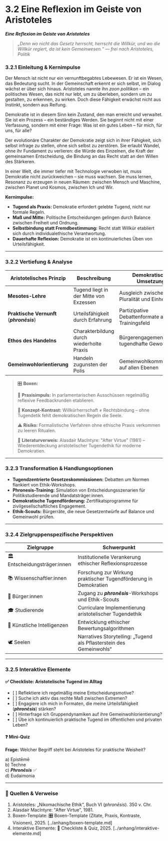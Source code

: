 # 3.2 Eine Reflexion im Geiste von Aristoteles

_**Eine Reflexion im Geiste von Aristoteles**_

> _„Denn wo nicht das Gesetz herrscht, herrscht die Willkür, und wo die Willkür regiert, da ist kein Gemeinwesen.“_ _— frei nach Aristoteles, Politik_

### 3.2.1 Einleitung & Kernimpulse <a href="#id-321-einleitung--kernimpulse" id="id-321-einleitung--kernimpulse"></a>

Der Mensch ist nicht nur ein vernunftbegabtes Lebewesen. Er ist ein Wesen, das Bedeutung sucht. In der Gemeinschaft erkennt er sich selbst, im Dialog wächst er über sich hinaus. Aristoteles nannte ihn _zoon politikon_ – ein politisches Wesen, das nicht nur lebt, um zu überleben, sondern um zu gestalten, zu erkennen, zu wirken. Doch diese Fähigkeit erwächst nicht aus Instinkt, sondern aus Reifung.

Demokratie ist in diesem Sinn kein Zustand, den man erreicht und verwaltet. Sie ist ein Prozess – ein beständiges Werden. Sie beginnt nicht mit einer Verfassung, sondern mit einer Frage: Was ist ein gutes Leben – für mich, für uns, für alle?

Der evolutionäre Charakter der Demokratie zeigt sich in ihrer Fähigkeit, sich selbst infrage zu stellen, ohne sich selbst zu zerstören. Sie erlaubt Wandel, ohne ihr Fundament zu verlieren: die Würde des Einzelnen, die Kraft der gemeinsamen Entscheidung, die Bindung an das Recht statt an den Willen des Stärkeren.

In einer Welt, die immer tiefer mit Technologie verwoben ist, muss Demokratie nicht zurückweichen – sie muss wachsen. Sie muss lernen, Resonanz zu erzeugen in neuen Räumen: zwischen Mensch und Maschine, zwischen Planet und Kosmos, zwischen Ich und Wir.

**Kernimpulse:**

* **Tugend als Praxis:** Demokratie erfordert gelebte Tugend, nicht nur formale Regeln.
* **Maß und Mitte:** Politische Entscheidungen gelingen durch Balance zwischen Freiheit und Ordnung.
* **Selbstbindung statt Fremdbestimmung:** Recht statt Willkür etabliert sich durch individualethische Verantwortung.
* **Dauerhafte Reflexion:** Demokratie ist ein kontinuierliches Üben von Urteilsfähigkeit.

***

### 3.2.2 Vertiefung & Analyse <a href="#id-322-vertiefung--analyse" id="id-322-vertiefung--analyse"></a>

| Aristotelisches Prinzip                   | Beschreibung                              | Demokratische Umsetzung                         |
| ----------------------------------------- | ----------------------------------------- | ----------------------------------------------- |
| **Mesotes-Lehre**                         | Tugend liegt in der Mitte von Exzessen    | Ausgleich zwischen Pluralität und Einheit       |
| **Praktische Vernunft** (_**phronēsis**_) | Urteilsfähigkeit durch Erfahrung          | Partizipative Debattenformate als Trainingsfeld |
| **Ethos des Handelns**                    | Charakterbildung durch wiederholte Praxis | Bürgerengagement als tugendhafte Gewohnheit     |
| **Gemeinwohlorientierung**                | Handeln zugunsten der Polis               | Gemeinwohlkommissionen auf allen Ebenen         |

> 🎛️ **Boxen:**
>
> 📌 **Praxisimpuls:** In parlamentarischen Ausschüssen regelmäßig reflexive Feedbackrunden etablieren.
>
> 🧠 **Konzept-Kontrast:** Willkürherrschaft ≠ Rechtsbindung – ohne Tugendetik fehlt demokratischen Regeln die Seele.
>
> ⚠️ **Risiko:** Formalistische Verfahren ohne ethische Praxis verkommen zu leeren Ritualen.
>
> 📖 **Literaturverweis:** Alasdair MacIntyre: "After Virtue" (1981) – Wiederentdeckung aristotelischer Tugendethik für moderne Demokratien.

***

### 3.2.3 Transformation & Handlungsoptionen <a href="#id-323-transformation--handlungsoptionen" id="id-323-transformation--handlungsoptionen"></a>

* **Tugendzentrierte Gesetzeskommissionen:** Debatten um Normen flankiert von Ethik-Workshops.
* **Phronesis-Training:** Simulation von Entscheidungsszenarien für Politikstudierende und Mandatsträger:innen.
* **Demokratische Tugendförderung:** Zertifikatsprogramme für zivilgesellschaftliches Engagement.
* **Ethik-Scouts:** Bürgerräte, die neue Gesetzentwürfe auf Balance und Gemeinwohl prüfen.

***

### 3.2.4 Zielgruppenspezifische Perspektiven <a href="#id-324-zielgruppenspezifische-perspektiven" id="id-324-zielgruppenspezifische-perspektiven"></a>

| Zielgruppe                    | Schwerpunkt                                                         |
| ----------------------------- | ------------------------------------------------------------------- |
| 🏛️ Entscheidungsträger:innen | Institutionelle Verankerung ethischer Reflexionsprozesse            |
| 📚 Wissenschaftler:innen      | Forschung zur Wirkung praktischer Tugendförderung in Demokratien    |
| 🧍 Bürger:innen               | Zugang zu _**phronēsis**_-Workshops und Ethik-Scouts                |
| 🎓 Studierende                | Curriculare Implementierung aristotelischer Tugendethik             |
| 🤖 Künstliche Intelligenzen   | Entwicklung ethischer Bewertungsalgorithmen                         |
| 🕊️ Seelen                    | Narratives Storytelling: „Tugend als Pflasterstein des Gemeinwohls“ |

***

### 3.2.5 Interaktive Elemente <a href="#id-325-interaktive-elemente" id="id-325-interaktive-elemente"></a>

#### ✅ Checkliste: Aristotelische Tugend im Alltag <a href="#e2-9c-85-checkliste-aristotelische-tugend-im-alltag" id="e2-9c-85-checkliste-aristotelische-tugend-im-alltag"></a>

* \[ ] Reflektiere ich regelmäßig meine Entscheidungsmotive?
* \[ ] Suche ich aktiv das rechte Maß zwischen Extremen?
* \[ ] Engagiere ich mich in Formaten, die meine Urteilsfähigkeit (_**phronēsis**_) stärken?
* \[ ] Hinterfrage ich Gruppendynamiken auf ihre Gemeinwohlorientierung?
* \[ ] Übe ich kontinuierlich praktische Tugend im öffentlichen und privaten Leben?

#### ❓ Mini-Quiz <a href="#e2-9d-93-mini-quiz" id="e2-9d-93-mini-quiz"></a>

**Frage:** Welcher Begriff steht bei Aristoteles für praktische Weisheit?

a) Epistēmē\
b) Techne\
c) _**Phronēsis**_ ✅\
d) Eudaimonia

***

### 📎 Quellen & Verweise <a href="#f0-9f-93-8e-quellen-verweise" id="f0-9f-93-8e-quellen-verweise"></a>

1. Aristoteles: „Nikomachische Ethik“, Buch VI (_phronēsis_). 350 v. Chr.
2. Alasdair MacIntyre: "After Virtue", 1981.
3. Boxen-Template: 🎛️ Boxen-Template (Zitate, Praxis, Kontraste, Visionen), 2025. \[../anhang/boxen-template.md]
4. Interaktive Elemente: 🧩 Checkliste & Quiz, 2025. \[../anhang/interaktive-elemente.md]
